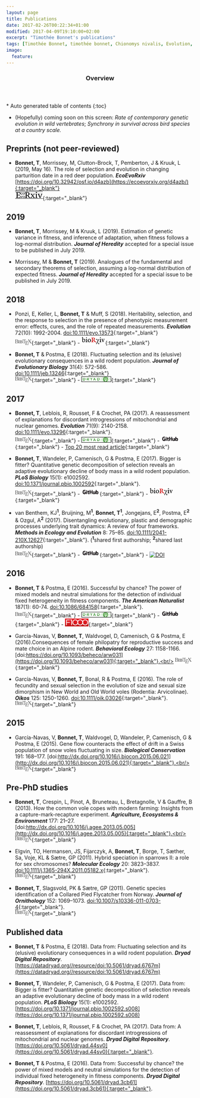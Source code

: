 ```yaml
---
layout: page
title: Publications
date: 2017-02-26T00:22:34+01:00
modified: 2017-04-09T19:10:00+02:00
excerpt: "Timothée Bonnet's publications"
tags: [Timothée Bonnet, timothée bonnet, Chionomys nivalis, Evolution, publications, snow vole, discordance, Plos Biology, American Naturalist]
image:
  feature:
---
```


<span id='badgeCont419579' style='width:126px'><script src='http://labs.researcherid.com/mashlets?el=badgeCont419579&mashlet=badge&showTitle=false&className=a&rid=B-8899-2015'></script></span>

<section id="table-of-contents" class="toc">
  <header>
    <h3>Overview</h3>
  </header>
<div id="drawer" markdown="1">
*  Auto generated table of contents
{:toc}
</div>
</section><!-- /#table-of-contents -->

- (Hopefully) coming soon on this screen: *Rate of contemporary genetic evolution in wild vertebrates*; *Synchrony in survival across bird species at a country scale.*

## Preprints (not peer-reviewed)

- **Bonnet, T**, Morrissey, M, Clutton-Brock, T, Pemberton, J & Kruuk, L (2019, May 16). The role of selection and evolution in changing parturition date in a red deer population. _**EcoEvoRxiv**_ [https://doi.org/10.32942/osf.io/d4azb](https://ecoevorxiv.org/d4azb/){:target="_blank"}<br/>
[![EcoEvoRXiv](/images/ecoevorxiv.png)](https://ecoevorxiv.org/d4azb/){:target="_blank"} 

## 2019

- **Bonnet, T**, Morrissey, M & Kruuk, L (2019). Estimation of genetic variance in fitness, and inference of adaptation, when fitness follows a log-normal distribution. _**Journal of Heredity**_ accepted for a special issue to be published in July 2019. 

- Morrissey, M & **Bonnet, T** (2019). Analogues of the fundamental and secondary theorems of selection, assuming a log-normal distribution of expected fitness. _**Journal of Heredity**_ accepted for a special issue to be published in July 2019. 

## 2018
- Ponzi, E, Keller, L, **Bonnet, T** & Muff, S (2018). Heritability, selection, and the response to selection in the presence of phenotypic measurement error: effects, cures, and the role of repeated measurements. _**Evolution**_ 72(10): 1992-2004. [doi:10.1111/evo.13573](https://doi.org/10.1111/evo.13573){:target="_blank"}<br/>
[![bibtex](/images/bibtex_3.png)](bibs/ponzi2018.bib){:target="_blank"} - 
[![Biorxiv](/images/biorxiv.png)](https://www.biorxiv.org/content/10.1101/247189v3){:target="_blank"}

- **Bonnet, T** & Postma, E (2018). Fluctuating selection and its (elusive) evolutionary consequences in a wild rodent population. _**Journal of Evolutionary Biology**_ 31(4): 572-586. [doi:10.1111/jeb.13246](http://onlinelibrary.wiley.com/doi/10.1111/jeb.13246/full){:target="_blank"}<br/>
[![bibtex](/images/bibtex_3.png)](bibs/bonnet2018.bib){:target="_blank"} - 
[![dryad](/images/dryad.jpg)](https://datadryad.org//resource/doi:10.5061/dryad.6767m){:target="_blank"}

## 2017
- **Bonnet, T**, Leblois, R, Rousset, F & Crochet, PA (2017). A reassessment of explanations for discordant introgressions of mitochondrial and nuclear genomes. _**Evolution**_ 71(9): 2140-2158. [doi:10.1111/evo.13296](http://onlinelibrary.wiley.com/doi/10.1111/evo.13296/full){:target="_blank"}.<br/>
[![bibtex](/images/bibtex_3.png)](bibs/bonnet2017evol.bib){:target="_blank"} - 
[![dryad](/images/dryad.jpg)](https://datadryad.org/resource/doi:10.5061/dryad.44sv0){:target="_blank"} - 
[![GitHub](/images/github.png)](https://github.com/timotheenivalis/CodeAllForward){:target="_blank"} - 
[Top 20 most read article](/images/mostread.png){:target="_blank"}

- **Bonnet, T**, Wandeler, P, Camenisch, G & Postma, E (2017). Bigger is fitter? Quantitative genetic decomposition of selection reveals an adaptive evolutionary decline of body mass in a wild rodent population. _**PLoS Biology**_ 15(1): e1002592.  [doi:10.1371/journal.pbio.1002592](http://journals.plos.org/plosbiology/article?id=10.1371/journal.pbio.1002592){:target="_blank"}.<br/>
[![bibtex](/images/bibtex_3.png)](bibs/bonnet2017plos.bib){:target="_blank"} - 
[![GitHub](/images/github.png)](https://github.com/timotheenivalis/SelRepSel){:target="_blank"} - 
[![Biorxiv](/images/biorxiv.png)](https://www.biorxiv.org/content/10.1101/038604v3){:target="_blank"}

- van Benthem, KJ<sup>**1**</sup>, Bruijning, M<sup>**1**</sup>, **Bonnet, T**<sup>**1**</sup>, Jongejans, E<sup>**2**</sup>, Postma, E<sup>**2**</sup> & Ozgul, A<sup>**2**</sup> (2017). Disentangling evolutionary, plastic and demographic processes underlying trait dynamics: A review of four frameworks. _**Methods in Ecology and Evolution**_ 8: 75–85.  [doi:10.1111/2041-210X.12627](http://onlinelibrary.wiley.com/doi/10.1111/2041-210X.12627/abstract){:target="_blank"}.
(<sup>**1**</sup>shared first authorship;  <sup>**2**</sup>shared last authorship)<br/>
[![bibtex](/images/bibtex_3.png)](bibs/benthem2017.bib){:target="_blank"} - 
[![GitHub](/images/github.png)](https://github.com/koenvanbenthem/Disentangling_Dynamics_IBM){:target="_blank"} - 
[![DOI](https://zenodo.org/badge/23675/koenvanbenthem/Disentangling_Dynamics_IBM.svg)](https://zenodo.org/badge/latestdoi/23675/koenvanbenthem/Disentangling_Dynamics_IBM)

## 2016
- **Bonnet, T** & Postma, E (2016). Successful by chance? The power of mixed models and neutral simulations
for the detection of individual fixed heterogeneity in fitness components. _**The American Naturalist**_
187(1): 60-74.  [doi:10.1086/684158](http://www.journals.uchicago.edu/doi/10.1086/684158){:target="_blank"}.<br/>
[![bibtex](/images/bibtex_3.png)](bibs/bonnetetal2016.bib){:target="_blank"} - 
[![dryad](/images/dryad.jpg)](https://datadryad.org/resource/doi:10.5061/dryad.3cb61){:target="_blank"} - 
[![GitHub](/images/github.png)](https://github.com/timotheenivalis/FixDynHet){:target="_blank"} - 
[![F1000](/images/F1000badge.jpg)](https://f1000.com/prime/726131160){:target="_blank"}


- García-Navas, V, **Bonnet, T**, Waldvogel, D, Camenisch, G & Postma, E (2016).Consequences of female
philopatry for reproductive success and mate choice in an Alpine rodent. _**Behavioral Ecology**_ 27: 1158-1166.  [doi:https://doi.org/10.1093/beheco/arw031](https://doi.org/10.1093/beheco/arw031){:target="_blank"}.<br/>
[![bibtex](/images/bibtex_3.png)](bibs/garcia2016behec.bib){:target="_blank"} 

- García-Navas, V, **Bonnet, T**, Bonal, R & Postma, E (2016). The role of fecundity and sexual selection
in the evolution of size and sexual size dimorphism in New World and Old World voles (Rodentia:
Arvicolinae). _**Oikos**_ 125: 1250-1260. [doi:10.1111/oik.03026](http://onlinelibrary.wiley.com/doi/10.1111/oik.03026/abstract){:target="_blank"}.<br/>
[![bibtex](/images/bibtex_3.png)](bibs/garcia2016oikos.bib){:target="_blank"} 

## 2015
- García-Navas, V, **Bonnet, T**, Waldvogel, D, Wandeler, P, Camenisch, G & Postma, E (2015). Gene
flow counteracts the effect of drift in a Swiss population of snow voles fluctuating in size. _**Biological Conservation**_ 191: 168–177. [doi:http://dx.doi.org/10.1016/j.biocon.2015.06.021](http://dx.doi.org/10.1016/j.biocon.2015.06.021){:target="_blank"}.<br/>
[![bibtex](/images/bibtex_3.png)](bibs/garcia2015.bib){:target="_blank"} 

## Pre-PhD studies
- **Bonnet, T**, Crespin, L, Pinot, A, Bruneteau, L, Bretagnolle, V & Gauffre, B (2013). How the common
vole copes with modern farming: Insights from a capture-mark-recapture experiment. _**Agriculture,
Ecosystems & Environment**_ 177: 21–27. [doi:http://dx.doi.org/10.1016/j.agee.2013.05.005](http://dx.doi.org/10.1016/j.agee.2013.05.005){:target="_blank"}.<br/>
[![bibtex](/images/bibtex_3.png)](bibs/bonnet2013.bib){:target="_blank"} 

- Elgvin, TO, Hermansen, JS, Fijarczyk, A, **Bonnet, T**, Borge, T, Sæther, Sa, Voje, KL & Sætre,
GP (2011). Hybrid speciation in sparrows II: a role for sex chromosomes? _**Molecular Ecology**_ 20: 3823–3837. [doi:10.1111/j.1365-294X.2011.05182.x](http://onlinelibrary.wiley.com/doi/10.1111/j.1365-294X.2011.05182.x/abstract){:target="_blank"}.<br/>
[![bibtex](/images/bibtex_3.png)](bibs/elgvin2011.bib){:target="_blank"} 

- **Bonnet, T**, Slagsvold, PK & Sætre, GP (2011). Genetic species identification of a Collared Pied
Flycatcher from Norway. _**Journal of Ornithology**_ 152: 1069–1073. [doi:10.1007/s10336-011-0703-4](https://link.springer.com/article/10.1007%2Fs10336-011-0703-4){:target="_blank"}.<br/>
[![bibtex](/images/bibtex_3.png)](bibs/bonnet2011.bib){:target="_blank"} 

## Published data

- **Bonnet, T** & Postma, E (2018). Data from: Fluctuating selection and its (elusive) evolutionary consequences in a wild rodent population. _**Dryad Digital Repository**_. [https://datadryad.org//resource/doi:10.5061/dryad.6767m](https://datadryad.org//resource/doi:10.5061/dryad.6767m)

- **Bonnet, T**, Wandeler, P, Camenisch, G & Postma, E (2017). Data from: Bigger is fitter? Quantitative genetic decomposition of selection reveals an adaptive evolutionary decline of body mass in a wild rodent population. _**PLoS Biology**_ 15(1): e1002592. [https://doi.org/10.1371/journal.pbio.1002592.s008](https://doi.org/10.1371/journal.pbio.1002592.s008)

- **Bonnet, T**, Leblois, R, Rousset, F & Crochet, PA (2017). Data from: A reassessment of explanations for discordant introgressions of mitochondrial and nuclear genomes. _**Dryad Digital Repository**_.  [https://doi.org/10.5061/dryad.44sv0](https://doi.org/10.5061/dryad.44sv0){:target="_blank"}.

- **Bonnet, T** & Postma, E (2016). Data from: Successful by chance? the power of mixed models and neutral simulations for the detection of individual fixed heterogeneity in fitness components. _**Dryad Digital Repository**_.  [https://doi.org/10.5061/dryad.3cb61](https://doi.org/10.5061/dryad.3cb61){:target="_blank"}.
